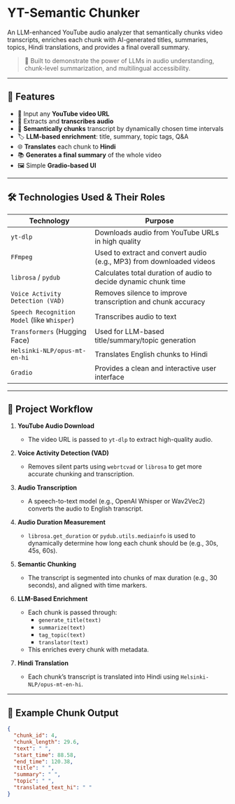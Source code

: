 #  YT-Semantic Chunker

An LLM-enhanced YouTube audio analyzer that semantically chunks video transcripts, enriches each chunk with AI-generated titles, summaries, topics, Hindi translations, and provides a final overall summary.

> 🎯 Built to demonstrate the power of LLMs in audio understanding, chunk-level summarization, and multilingual accessibility.

---

## 🚀 Features

- 🔗 Input any **YouTube video URL**
- 🧠 Extracts and **transcribes audio**
- 🧩 **Semantically chunks** transcript by dynamically chosen time intervals
- 🏷️ **LLM-based enrichment**: title, summary, topic tags, Q&A
- 🌐 **Translates** each chunk to **Hindi**
- 📚 **Generates a final summary** of the whole video
- 🖼️ Simple **Gradio-based UI**

---

## 🛠️ Technologies Used & Their Roles

| Technology        | Purpose                                                                 |
|------------------|-------------------------------------------------------------------------|
| `yt-dlp`          | Downloads audio from YouTube URLs in high quality                       |
| `FFmpeg`          | Used to extract and convert audio (e.g., MP3) from downloaded videos     |
| `librosa` / `pydub`| Calculates total duration of audio to decide dynamic chunk time         |
| `Voice Activity Detection (VAD)` | Removes silence to improve transcription and chunk accuracy |
| `Speech Recognition Model` (like `Whisper`) | Transcribes audio to text                             |
| `Transformers` (Hugging Face) | Used for LLM-based title/summary/topic generation              |
| `Helsinki-NLP/opus-mt-en-hi` | Translates English chunks to Hindi                             |
| `Gradio`          | Provides a clean and interactive user interface                         |

---

## 🔄 Project Workflow

1. **YouTube Audio Download**
   - The video URL is passed to `yt-dlp` to extract high-quality audio.

2. **Voice Activity Detection (VAD)**
   - Removes silent parts using `webrtcvad` or `librosa` to get more accurate chunking and transcription.

3. **Audio Transcription**
   - A speech-to-text model (e.g., OpenAI Whisper or Wav2Vec2) converts the audio to English transcript.

4. **Audio Duration Measurement**
   - `librosa.get_duration` or `pydub.utils.mediainfo` is used to dynamically determine how long each chunk should be (e.g., 30s, 45s, 60s).

5. **Semantic Chunking**
   - The transcript is segmented into chunks of max duration (e.g., 30 seconds), and aligned with time markers.

6. **LLM-Based Enrichment**
   - Each chunk is passed through:
     - `generate_title(text)`
     - `summarize(text)`
     - `tag_topic(text)`
     - `translator(text)`  
   - This enriches every chunk with metadata.

7. **Hindi Translation**
   - Each chunk’s transcript is translated into Hindi using `Helsinki-NLP/opus-mt-en-hi`.


---

## 🧪 Example Chunk Output

```json
{
  "chunk_id": 4,
  "chunk_length": 29.6,
  "text": " ",
  "start_time": 88.58,
  "end_time": 120.38,
  "title": " ",
  "summary": " ",
  "topic": " ",
  "translated_text_hi": " "
}

